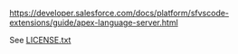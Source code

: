 https://developer.salesforce.com/docs/platform/sfvscode-extensions/guide/apex-language-server.html

See [LICENSE.txt](LICENSE.txt)
